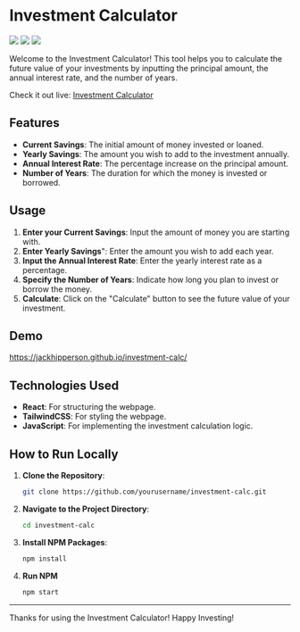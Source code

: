 # Investment Calculator

<p float="left">
<img src="https://img.shields.io/badge/React-20232A?style=for-the-badge&logo=react&logoColor=61DAFB" />
<img src="https://img.shields.io/badge/Tailwind_CSS-38B2AC?style=for-the-badge&logo=tailwind-css&logoColor=white" />
<img src="https://img.shields.io/badge/Vite-B73BFE?style=for-the-badge&logo=vite&logoColor=FFD62E" />
</p>

Welcome to the Investment Calculator! This tool helps you to calculate the future value of your investments by inputting the principal amount, the annual interest rate, and the number of years. 

Check it out live: [Investment Calculator](https://jackhipperson.github.io/investment-calc/)

## Features

- **Current Savings**: The initial amount of money invested or loaned.
- **Yearly Savings**: The amount you wish to add to the investment annually. 
- **Annual Interest Rate**: The percentage increase on the principal amount.
- **Number of Years**: The duration for which the money is invested or borrowed.

## Usage

1. **Enter your Current Savings**: Input the amount of money you are starting with.
2. **Enter Yearly Savings**": Enter the amount you wish to add each year.
3. **Input the Annual Interest Rate**: Enter the yearly interest rate as a percentage.
4. **Specify the Number of Years**: Indicate how long you plan to invest or borrow the money.
5. **Calculate**: Click on the "Calculate" button to see the future value of your investment.

## Demo

https://jackhipperson.github.io/investment-calc/

## Technologies Used

- **React**: For structuring the webpage.
- **TailwindCSS**: For styling the webpage.
- **JavaScript**: For implementing the investment calculation logic.

## How to Run Locally

1. **Clone the Repository**:
    ```bash
    git clone https://github.com/yourusername/investment-calc.git
    ```

2. **Navigate to the Project Directory**:
    ```bash
    cd investment-calc
    ```

3. **Install NPM Packages**:
    ```bash
    npm install
    ```
4. **Run NPM**
   ```bash
   npm start
   ```
---

Thanks for using the Investment Calculator! Happy Investing!
